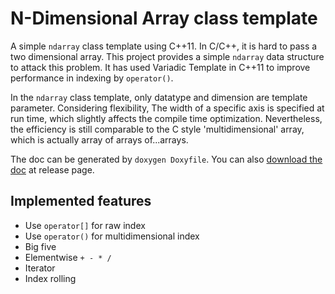# N-Dimensional Array class template
A simple `ndarray` class template using C++11.
In C/C++, it is hard to pass a two dimensional array. This project provides
a simple `ndarray` data structure to attack this problem. It has used Variadic
Template in C++11 to improve performance in indexing by `operator()`.

In the `ndarray` class template, only datatype
and dimension are template parameter. Considering flexibility, The width of a
specific axis is specified at run time, which slightly affects the compile
time optimization. Nevertheless, the efficiency is still comparable to the
C style 'multidimensional' array, which is actually array of arrays of...arrays. 

The doc can be generated by `doxygen Doxyfile`. You can also
[download the doc](https://github.com/peijunz/ndarray/releases/tag/doc)
at release page.

## Implemented features
+ Use `operator[]` for raw index
+ Use `operator()` for multidimensional index
+ Big five
+ Elementwise `+ - * /`
+ Iterator
+ Index rolling
